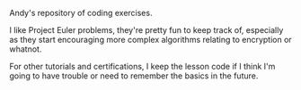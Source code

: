 Andy's repository of coding exercises.

I like Project Euler problems, they're pretty fun to keep track of, especially as they start encouraging more complex algorithms relating to encryption or whatnot.

For other tutorials and certifications, I keep the lesson code if I think I'm going to have trouble or need to remember the basics in the future.
